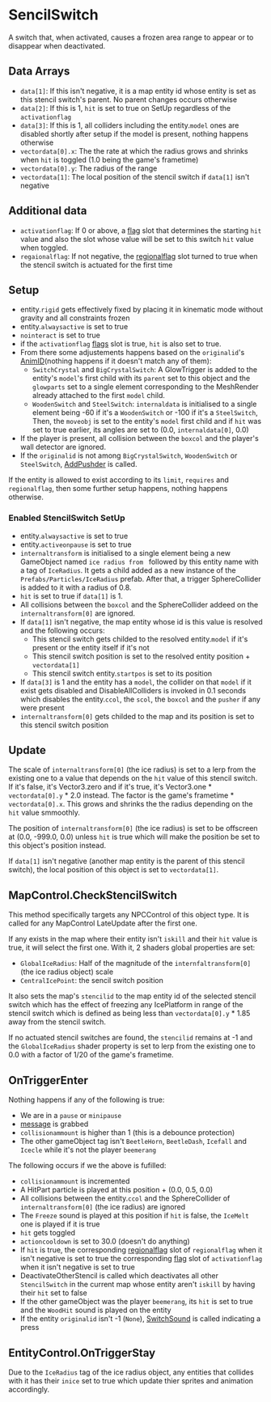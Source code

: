 # SencilSwitch
A switch that, when activated, causes a frozen area range to appear or to disappear when deactivated.

## Data Arrays
- `data[1]`: If this isn't negative, it is a map entity id whose entity is set as this stencil switch's parent. No parent changes occurs otherwise
- `data[2]`: If this is 1, `hit` is set to true on SetUp regardless of the `activationflag`
- `data[3]`: If this is 1, all colliders including the entity.`model` ones are disabled shortly after setup if the model is present, nothing happens otherwise
- `vectordata[0].x`: The the rate at which the radius grows and shrinks when `hit` is toggled (1.0 being the game's frametime)
- `vectordata[0].y`: The radius of the range
- `vectordata[1]`: The local position of the stencil switch if `data[1]` isn't negative

## Additional data
- `activationflag`: If 0 or above, a [flag](../../../Flags%20arrays/flags.md) slot that determines the starting `hit` value and also the slot whose value will be set to this switch `hit` value when toggled.
- `regaionalflag`: If not negative, the [regionalflag](../../../Flags%20arrays/Regionalflags.md) slot turned to true when the stencil switch is actuated for the first time

## Setup
- entity.`rigid` gets effectively fixed by placing it in kinematic mode without gravity and all constraints frozen 
- entity.`alwaysactive` is set to true
- `nointeract` is set to true
- if the `activationflag` [flags](../../../Flags%20arrays/flags.md) slot is true, `hit` is also set to true.
- From there some adjustements happens based on the `originalid`'s [AnimID](../../../Enums%20and%20IDs/AnimIDs.md)(nothing happens if it doesn't match any of them):
    - `SwitchCrystal` and `BigCrystalSwitch`: A GlowTrigger is added to the entity's `model`'s first child with its `parent` set to this object and the `glowparts` set to a single element corresponding to the MeshRender already attached to the first `model` child.
    - `WoodenSwitch` and `SteelSwitch`: `internaldata` is initialised to a single element being -60 if it's a `WoodenSwitch` or -100 if it's a `SteelSwitch`, Then, the `moveobj` is set to the entity's `model` first child and if `hit` was set to true earlier, its angles are set to (0.0, `internaldata[0]`, 0.0)
- If the player is present, all collision between the `boxcol` and the player's wall detector are ignored.
- If the `originalid` is not among `BigCrystalSwitch`, `WoodenSwitch` or `SteelSwitch`, [AddPushder](../Notable%20methods/AddPusher.md) is called.

If the entity is allowed to exist according to its `limit`, `requires` and `regionalflag`, then some further setup happens, nothing happens otherwise.

### Enabled StencilSwitch SetUp
- entity.`alwaysactive` is set to true
- entity.`activeonpause` is set to true
- `internaltransform` is initialised to a single element being a new GameObject named `ice radius from ` followed by this entity name with a tag of `IceRadius`. It gets a child added as a new instance of the `Prefabs/Particles/IceRadius` prefab. After that, a trigger SphereCollider is added to it with a radius of 0.8.
- `hit` is set to true if `data[1]` is 1.
- All collisions between the `boxcol` and the SphereCollider addeed on the `internaltransform[0]` are ignored.
- If `data[1]` isn't negative, the map entity whose id is this value is resolved and the following occurs:
    - This stencil switch gets childed to the resolved entity.`model` if it's present or the entity itself if it's not
    - This stencil switch position is set to the resolved entity position + `vectordata[1]`
    - This stencil switch entity.`startpos` is set to its position
- If `data[3]` is 1 and the entity has a `model`, the collider on that `model` if it exist gets disabled and DisableAllColliders is invoked in 0.1 seconds which disables the entity.`ccol`, the `scol`, the `boxcol` and the `pusher` if any were present
- `internaltransform[0]` gets childed to the map and its position is set to this stencil switch position

## Update
The scale of `internaltransform[0]` (the ice radius) is set to a lerp from the existing one to a value that depends on the `hit` value of this stencil switch. If it's false, it's Vector3.zero and if it's true, it's Vector3.one * `vectordata[0].y` * 2.0 instead. The factor is the game's frametime * `vectordata[0].x`. This grows and shrinks the the radius depending on the `hit` value smmoothly.

The position of `internaltransform[0]` (the ice radius) is set to be offscreen at (0.0, -999.0, 0.0) unless `hit` is true which will make the position be set to this object's position instead.

If `data[1]` isn't negative (another map entity is the parent of this stencil switch), the local position of this object is set to `vectordata[1]`.

## MapControl.CheckStencilSwitch
This method specifically targets any NPCControl of this object type. It is called for any MapControl LateUpdate after the first one.

If any exists in the map where their entity isn't `iskill` and their `hit` value is true, it will select the first one. With it, 2 shaders global properties are set:

- `GlobalIceRadius`: Half of the magnitude of the `internfaltransform[0]` (the ice radius object) scale
- `CentralIcePoint`: the sencil switch position

It also sets the map's `stencilid` to the map entity id of the selected stencil switch which has the effect of freezing any IcePlatform in range of the stencil switch which is defined as being less than `vectordata[0].y` * 1.85 away from the stencil switch.

If no actuated stencil switches are found, the `stencilid` remains at -1 and the `GlobalIceRadius` shader property is set to lerp from the existing one to 0.0 with a factor of 1/20 of the game's frametime.

## OnTriggerEnter
Nothing happens if any of the following is true:

- We are in a `pause` or `minipause`
- [message](../../../SetText/Notable%20states.md#message) is grabbed
- `collisionammount` is higher than 1 (this is a debounce protection)
- The other gameObject tag isn't `BeetleHorn`, `BeetleDash`, `Icefall` and `Icecle` while it's not the player `beemerang`

The following occurs if we the above is fufilled:

- `collisionammount` is incremented
- A HitPart particle is played at this position + (0.0, 0.5, 0.0)
- All collisions between the entity.`ccol` and the SphereCollider of `internaltransform[0]` (the ice radius) are ignored
- The `Freeze` sound is played at this position if `hit` is false, the `IceMelt` one is played if it is true
- `hit` gets toggled
- `actioncooldown` is set to 30.0 (doesn't do anything)
- If `hit` is true, the corresponding [regionalflag](../../../Flags%20arrays/Regionalflags.md) slot of `regionalflag` when it isn't negative is set to true the corresponding [flag](../../../Flags%20arrays/flags.md) slot of `activationflag` when it isn't negative is set to true
- DeactivateOtherStencil is called which deactivates all other `StencilSwitch` in the current map whose entity aren't `iskill` by having their `hit` set to false
- If the other gameObject was the player `beemerang`, its `hit` is set to true and the `WoodHit` sound is played on the entity
- If the entity `originalid` isn't -1 (`None`), [SwitchSound](../Notable%20methods/SwitchSound.md#switchsound) is called indicating a press

## EntityControl.OnTriggerStay
Due to the `IceRadius` tag of the ice radius object, any entities that collides with it has their `inice` set to true which update thier sprites and animation accordingly.